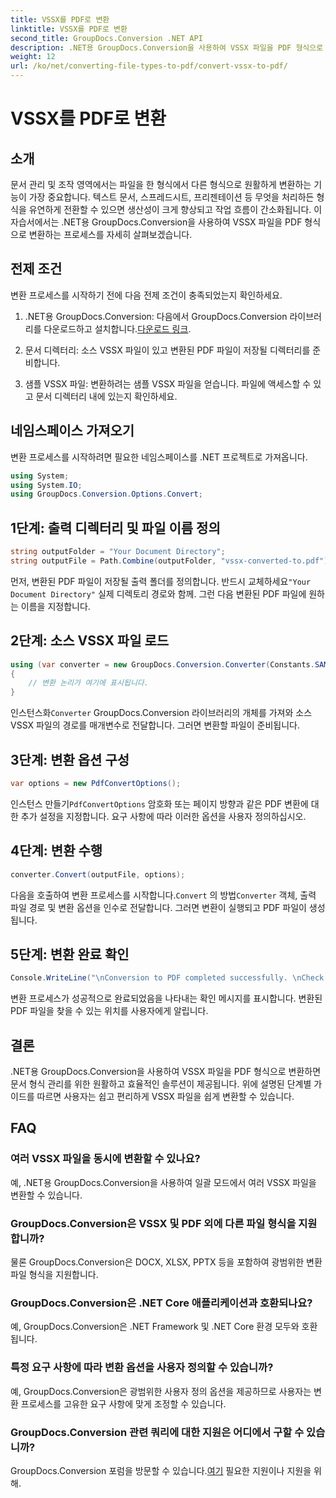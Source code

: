 ```yaml
---
title: VSSX를 PDF로 변환
linktitle: VSSX를 PDF로 변환
second_title: GroupDocs.Conversion .NET API
description: .NET용 GroupDocs.Conversion을 사용하여 VSSX 파일을 PDF 형식으로 손쉽게 변환하는 방법을 알아보세요. 문서 관리 워크플로우를 간소화하세요.
weight: 12
url: /ko/net/converting-file-types-to-pdf/convert-vssx-to-pdf/
---
```


# VSSX를 PDF로 변환

## 소개
문서 관리 및 조작 영역에서는 파일을 한 형식에서 다른 형식으로 원활하게 변환하는 기능이 가장 중요합니다. 텍스트 문서, 스프레드시트, 프리젠테이션 등 무엇을 처리하든 형식을 유연하게 전환할 수 있으면 생산성이 크게 향상되고 작업 흐름이 간소화됩니다. 이 자습서에서는 .NET용 GroupDocs.Conversion을 사용하여 VSSX 파일을 PDF 형식으로 변환하는 프로세스를 자세히 살펴보겠습니다.
## 전제 조건
변환 프로세스를 시작하기 전에 다음 전제 조건이 충족되었는지 확인하세요.
1.  .NET용 GroupDocs.Conversion: 다음에서 GroupDocs.Conversion 라이브러리를 다운로드하고 설치합니다.[다운로드 링크](https://releases.groupdocs.com/conversion/net/).
   
2. 문서 디렉터리: 소스 VSSX 파일이 있고 변환된 PDF 파일이 저장될 디렉터리를 준비합니다.
3. 샘플 VSSX 파일: 변환하려는 샘플 VSSX 파일을 얻습니다. 파일에 액세스할 수 있고 문서 디렉터리 내에 있는지 확인하세요.

## 네임스페이스 가져오기
변환 프로세스를 시작하려면 필요한 네임스페이스를 .NET 프로젝트로 가져옵니다.
```csharp
using System;
using System.IO;
using GroupDocs.Conversion.Options.Convert;
```

## 1단계: 출력 디렉터리 및 파일 이름 정의
```csharp
string outputFolder = "Your Document Directory";
string outputFile = Path.Combine(outputFolder, "vssx-converted-to.pdf");
```
 먼저, 변환된 PDF 파일이 저장될 출력 폴더를 정의합니다. 반드시 교체하세요`"Your Document Directory"` 실제 디렉토리 경로와 함께. 그런 다음 변환된 PDF 파일에 원하는 이름을 지정합니다.
## 2단계: 소스 VSSX 파일 로드
```csharp
using (var converter = new GroupDocs.Conversion.Converter(Constants.SAMPLE_VSSX))
{
    // 변환 논리가 여기에 표시됩니다.
}
```
 인스턴스화`Converter` GroupDocs.Conversion 라이브러리의 개체를 가져와 소스 VSSX 파일의 경로를 매개변수로 전달합니다. 그러면 변환할 파일이 준비됩니다.
## 3단계: 변환 옵션 구성
```csharp
var options = new PdfConvertOptions();
```
 인스턴스 만들기`PdfConvertOptions` 암호화 또는 페이지 방향과 같은 PDF 변환에 대한 추가 설정을 지정합니다. 요구 사항에 따라 이러한 옵션을 사용자 정의하십시오.
## 4단계: 변환 수행
```csharp
converter.Convert(outputFile, options);
```
 다음을 호출하여 변환 프로세스를 시작합니다.`Convert` 의 방법`Converter` 객체, 출력 파일 경로 및 변환 옵션을 인수로 전달합니다. 그러면 변환이 실행되고 PDF 파일이 생성됩니다.
## 5단계: 변환 완료 확인
```csharp
Console.WriteLine("\nConversion to PDF completed successfully. \nCheck output in {0}", outputFolder);
```
변환 프로세스가 성공적으로 완료되었음을 나타내는 확인 메시지를 표시합니다. 변환된 PDF 파일을 찾을 수 있는 위치를 사용자에게 알립니다.

## 결론
.NET용 GroupDocs.Conversion을 사용하여 VSSX 파일을 PDF 형식으로 변환하면 문서 형식 관리를 위한 원활하고 효율적인 솔루션이 제공됩니다. 위에 설명된 단계별 가이드를 따르면 사용자는 쉽고 편리하게 VSSX 파일을 쉽게 변환할 수 있습니다.
## FAQ
### 여러 VSSX 파일을 동시에 변환할 수 있나요?
예, .NET용 GroupDocs.Conversion을 사용하여 일괄 모드에서 여러 VSSX 파일을 변환할 수 있습니다.
### GroupDocs.Conversion은 VSSX 및 PDF 외에 다른 파일 형식을 지원합니까?
물론 GroupDocs.Conversion은 DOCX, XLSX, PPTX 등을 포함하여 광범위한 변환 파일 형식을 지원합니다.
### GroupDocs.Conversion은 .NET Core 애플리케이션과 호환되나요?
예, GroupDocs.Conversion은 .NET Framework 및 .NET Core 환경 모두와 호환됩니다.
### 특정 요구 사항에 따라 변환 옵션을 사용자 정의할 수 있습니까?
예, GroupDocs.Conversion은 광범위한 사용자 정의 옵션을 제공하므로 사용자는 변환 프로세스를 고유한 요구 사항에 맞게 조정할 수 있습니다.
### GroupDocs.Conversion 관련 쿼리에 대한 지원은 어디에서 구할 수 있습니까?
 GroupDocs.Conversion 포럼을 방문할 수 있습니다.[여기](https://forum.groupdocs.com/c/conversion/11) 필요한 지원이나 지원을 위해.